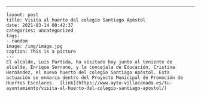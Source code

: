 ---
	layout: post
	title: Visita al huerto del colegio Santiago Apóstol
	date: 2021-03-14 00:42:37
	categories: uncategorized
	tags:
	- random
	image: /img/image.jpg
	caption: This is a picture
	---
	El alcalde, Luis Partida, ha visitado hoy junto al teniente de alcalde, Enrique Serrano, y la concejala de Educación, Cristina Hernández, el nuevo huerto del colegio Santiago Apóstol. Esta actuación se enmarca dentro del Proyecto Municipal de Promoción de Huertos Escolares.  [link](https://www.ayto-villacanada.es/tu-ayuntamiento/visita-al-huerto-del-colegio-santiago-apostol/)
	